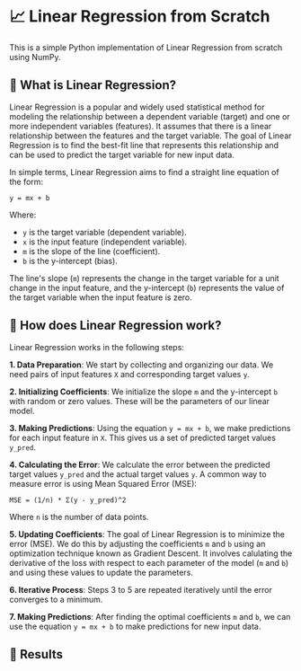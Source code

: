 # 📈 Linear Regression from Scratch
This is a simple Python implementation of Linear Regression from scratch using NumPy.

## 🤔 What is Linear Regression?
Linear Regression is a popular and widely used statistical method for modeling the relationship between a dependent variable (target) and one or more independent variables (features). It assumes that there is a linear relationship between the features and the target variable. The goal of Linear Regression is to find the best-fit line that represents this relationship and can be used to predict the target variable for new input data.

In simple terms, Linear Regression aims to find a straight line equation of the form:

```
y = mx + b
```

Where:

- `y` is the target variable (dependent variable).
- `x` is the input feature (independent variable).
- `m` is the slope of the line (coefficient).
- `b` is the y-intercept (bias).

The line's slope (`m`) represents the change in the target variable for a unit change in the input feature, and the y-intercept (`b`) represents the value of the target variable when the input feature is zero.

## 💪 How does Linear Regression work?

Linear Regression works in the following steps:

**1. Data Preparation**: We start by collecting and organizing our data. We need pairs of input features `X` and corresponding target values `y`.

**2. Initializing Coefficients**: We initialize the slope `m` and the y-intercept `b` with random or zero values. These will be the parameters of our linear model.

**3. Making Predictions**: Using the equation `y = mx + b`, we make predictions for each input feature in `X`. This gives us a set of predicted target values `y_pred`.

**4. Calculating the Error**: We calculate the error between the predicted target values `y_pred` and the actual target values `y`. A common way to measure error is using Mean Squared Error (MSE):

```
MSE = (1/n) * Σ(y - y_pred)^2
```

Where `n` is the number of data points.

**5. Updating Coefficients**: The goal of Linear Regression is to minimize the error (MSE). We do this by adjusting the coefficients `m` and `b` using an optimization technique known as Gradient Descent. It involves calulating the derivative of the loss with respect to each parameter of the model (`m` and `b`) and using these values to update the parameters. 

**6. Iterative Process**: Steps 3 to 5 are repeated iteratively until the error converges to a minimum.

**7. Making Predictions**: After finding the optimal coefficients `m` and `b`, we can use the equation `y = mx + b` to make predictions for new input data.

## 🎀 Results
